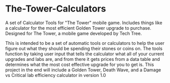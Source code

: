 # The-Tower-Calculators
A set of Calculator Tools for "The Tower" mobile game. Includes things like a calculator for the most efficient Golden Tower upgrade to purchase. Designed for The Tower, a mobile game developed by Tech Tree.

This is intended to be a set of automatic tools or calculators to help the user figure out what they should be spending their stones or coins on. The tools function by 
taking user input that tells the calculator what all of your current upgrades and labs are, and from there it gets prices from a data table and determines what the most 
cost effective upgrade for you to get is. This project in the end will include a Golden Tower, Death Wave, and a Damage vs Critical lab efficiency calculator in version 
1.0
